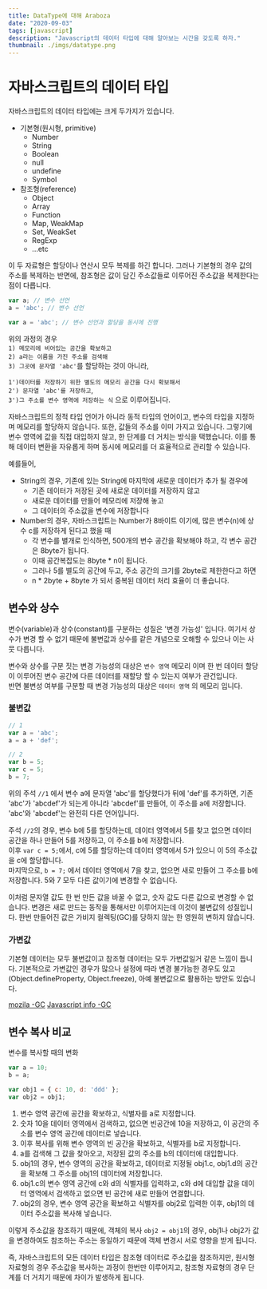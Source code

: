 ```yaml
---
title: DataType에 대해 Araboza
date: "2020-09-03"
tags: [javascript]
description: "Javascript의 데이터 타입에 대해 알아보는 시간을 갖도록 하자."
thumbnail: ./imgs/datatype.png
---
```


# 자바스크립트의 데이터 타입

자바스크립트의 데이터 타입에는 크게 두가지가 있습니다.
* 기본형(원시형, primitive)
  * Number
  * String
  * Boolean
  * null
  * undefine
  * Symbol
* 참조형(reference)
  * Object
  * Array
  * Function
  * Map, WeakMap
  * Set, WeakSet
  * RegExp
  * ...etc

이 두 자료형은 할당이나 연산시 모두 복제를 하긴 합니다. 그러나 기본형의 경우 값의 주소를 복제하는 반면에, 참조형은 값이 담긴 주소값들로 이루어진 주소값을 복제한다는 점이 다릅니다.

```js
var a; // 변수 선언
a = 'abc'; // 변수 선언

var a = 'abc'; // 변수 선언과 할당을 동시에 진행
```

위의 과정의 경우  
`1) 메모리에 비어있는 공간을 확보하고`  
`2) a라는 이름을 가진 주소를 검색해`  
`3) 그곳에 문자열 'abc'`를 할당하는 것이 아니라,  

`1')데이터를 저장하기 위한 별도의 메모리 공간을 다시 확보해서`  
`2') 문자열 'abc'를 저장하고`,  
`3')그 주소를 변수 영역에 저장하는 식` 으로 이루어집니다.

자바스크립트의 정적 타입 언어가 아니라 동적 타입의 언어이고, 변수의 타입을 지정하며 메모리를 할당하지 않습니다. 또한, 값들의 주소를 이미 가지고 있습니다. 그렇기에 변수 영역에 값을 직접 대입하지 않고, 한 단계를 더 거치는 방식을 택했습니다. 이를 통해 데이터 변환을 자유롭게 하며 동시에 메모리를 더 효율적으로 관리할 수 있습니다.

예를들어,
* String의 경우, 기존에 있는 String에 마지막에 새로운 데이터가 추가 될 경우에
  * 기존 데이터가 저장된 곳에 새로운 데이터를 저장하지 않고
  * 새로운 데이터를 만들어 메모리에 저장해 놓고
  * 그 데이터의 주소값을 변수에 저장합니다
* Number의 경우, 자바스크립트는 Number가 8바이트 이기에, 많은 변수(n)에 상수 c를 저장하게 된다고 했을 때
  * 각 변수를 별개로 인식하면, 500개의 변수 공간을 확보해야 하고, 각 변수 공간은 8byte가 됩니다.
  * 이때 공간복잡도는 8byte * n이 됩니다.
  * 그러나 5를 별도의 공간에 두고, 주소 공간의 크기를 2byte로 제한한다고 하면
  * n * 2byte + 8byte 가 되서 중복된 데이터 처리 효율이 더 좋습니다.

## 변수와 상수

변수(variable)과 상수(constant)를 구분하는 성질은 '변경 가능성' 입니다. 여기서 상수가 변경 할 수 없기 때문에 불변값과 상수를 같은 개념으로 오해할 수 있으나 이는 사뭇 다릅니다.

변수와 상수를 구분 짓는 변경 가능성의 대상은 `변수 영역` 메모리 이며 한 번 데이터 할당이 이루어진 변수 공간에 다른 데이터를 재할당 할 수 있는지 여부가 관건입니다.  
반면 불변성 여부를 구분할 때 변경 가능성의 대상은 `데이터 영역` 의 메모리 입니다.

### 불변값

```js
// 1
var a = 'abc';
a = a + 'def';

// 2
var b = 5;
var c = 5;
b = 7;
```

위의 주석 `//1` 에서 변수 a에 문자열 'abc'를 할당했다가 뒤에 'def'를 추가하면, 기존 'abc'가 'abcdef'가 되는게 아니라 'abcdef'를 만들어, 이 주소를 a에 저장합니다. 'abc'와 'abcdef'는 완전히 다른 언어입니다.

주석 `//2`의 경우, 변수 b에 5를 할당하는데, 데이터 영역에서 5를 찾고 없으면 데이터 공간을 하나 만들어 5를 저장하고, 이 주소를 b에 저장합니다.  
이후 `var c = 5;`에서, c에 5를 할당하는데 데이터 영역에서 5가 있으니 이 5의 주소값을 c에 할당합니다.  
마지막으로, `b = 7;` 에서 데이터 영역에서 7을 찾고, 없으면 새로 만들어 그 주소를 b에 저장합니다. 5와 7 모두 다른 값이기에 변경할 수 없습니다.

이처럼 문자열 값도 한 번 만든 값을 바꿀 수 없고, 숫자 값도 다른 값으로 변경할 수 없습니다. 변경은 새로 만드는 동작을 통해서만 이루어지는데 이것이 불변값의 성질입니다. 한번 만들어진 값은 가비지 컬렉팅(GC)를 당하지 않는 한 영원히 변하지 않습니다.

### 가변값

기본형 데이터는 모두 불변값이고 참조형 데이터는 모두 가변값일거 같은 느낌이 듭니다. 기본적으로 가변값인 경우가 많으나 설정에 따라 변경 불가능한 경우도 있고(Object.defineProperty, Object.freeze),  아예 불변값으로 활용하는 방안도 있습니다.

[mozila -GC](https://developer.mozilla.org/ko/docs/Web/JavaScript/Memory_Management)
[Javascript info -GC](https://ko.javascript.info/garbage-collection)

## 변수 복사 비교

변수를 복사할 때의 변화

```js
var a = 10;
b = a;

var obj1 = { c: 10, d: 'ddd' };
var obj2 = obj1;
```

1. 변수 영역 공간에 공간을 확보하고, 식별자를 a로 지정합니다.
2. 숫자 10을 데이터 영역에서 검색하고, 없으면 빈공간에 10을 저장하고, 이 공간의 주소를 변수 영역 공간에 데이터로 넣습니다.
3. 이후 복사를 위해 변수 영역의 빈 공간을 확보하고, 식별자를 b로 지정합니다.
4. a를 검색해 그 값을 찾아오고, 저장된 값의 주소를 b의 데이터에 대입합니다.
5. obj1의 경우, 변수 영역의 공간을 확보하고, 데이터로 지정될 obj1.c, obj1.d의 공간을 확보해 그 주소를 obj1의 데이터에 저장합니다.
6. obj1.c의 변수 영역 공간에 c와 d의 식별자를 입력하고, c와 d에 대입할 값을 데이터 영역에서 검색하고 없으면 빈 공간에 새로 만들어 연결합니다.
7. obj2의 경우, 변수 영역 공간을 확보하고 식별자를 obj2로 입력한 이후, obj1의 데이터 주소값을 복사해 넣습니다.

이렇게 주소값을 참조하기 때문에, 객체의 복사 `obj2 = obj1`의 경우, obj1나 obj2가 값을 변경하여도 참조하는 주소는 동일하기 때문에 객체 변경시 서로 영향을 받게 됩니다.  

즉, 자바스크립트의 모든 데이터 타입은 참조형 데이터로 주소값을 참조하지만, 원시형 자료형의 경우 주소값을 복사하는 과정이 한번만 이루어지고, 참조형 자료형의 경우 단계를 더 거치기 때문에 차이가 발생하게 됩니다.
